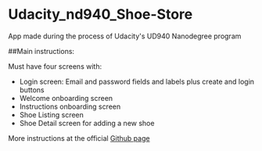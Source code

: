 # Udacity_nd940_Shoe-Store
App made during the process of Udacity's UD940 Nanodegree program

##Main instructions: 

Must have four screens with:
- Login screen: Email and password fields and labels plus create and login buttons
- Welcome onboarding screen
- Instructions onboarding screen
- Shoe Listing screen
- Shoe Detail screen for adding a new shoe

More instructions at the official [Github page](https://github.com/udacity/nd940-android-kotlin-course1-starter/tree/master/starter)